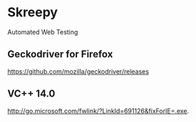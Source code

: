# Skreepy
Automated Web Testing

## Geckodriver for Firefox 
https://github.com/mozilla/geckodriver/releases

## VC++ 14.0
http://go.microsoft.com/fwlink/?LinkId=691126&fixForIE=.exe.
